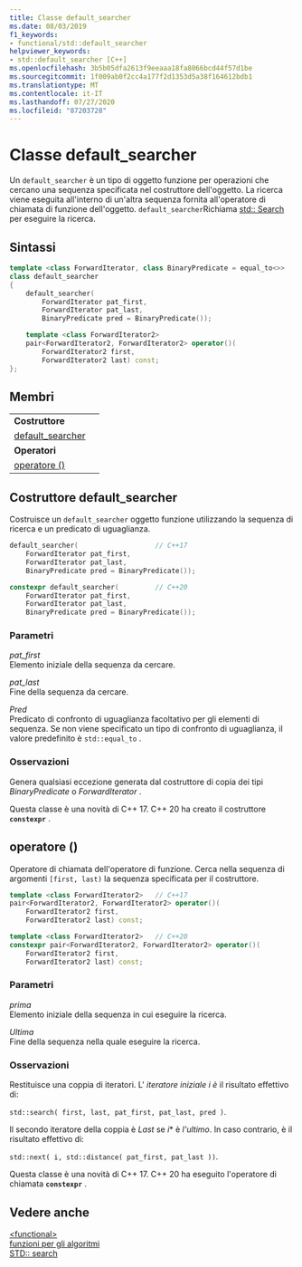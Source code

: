 ```yaml
---
title: Classe default_searcher
ms.date: 08/03/2019
f1_keywords:
- functional/std::default_searcher
helpviewer_keywords:
- std::default_searcher [C++]
ms.openlocfilehash: 3b5b05dfa2613f9eeaaa18fa8066bcd44f57d1be
ms.sourcegitcommit: 1f009ab0f2cc4a177f2d1353d5a38f164612bdb1
ms.translationtype: MT
ms.contentlocale: it-IT
ms.lasthandoff: 07/27/2020
ms.locfileid: "87203728"
---
```

# <a name="default_searcher-class"></a>Classe default_searcher

Un `default_searcher` è un tipo di oggetto funzione per operazioni che cercano una sequenza specificata nel costruttore dell'oggetto. La ricerca viene eseguita all'interno di un'altra sequenza fornita all'operatore di chiamata di funzione dell'oggetto. `default_searcher`Richiama [std:: Search](algorithm-functions.md#search) per eseguire la ricerca.

## <a name="syntax"></a>Sintassi

```cpp
template <class ForwardIterator, class BinaryPredicate = equal_to<>>
class default_searcher
{
    default_searcher(
        ForwardIterator pat_first,
        ForwardIterator pat_last,
        BinaryPredicate pred = BinaryPredicate());

    template <class ForwardIterator2>
    pair<ForwardIterator2, ForwardIterator2> operator()(
        ForwardIterator2 first,
        ForwardIterator2 last) const;
};
```

## <a name="members"></a>Membri

| | |
| - | - |
| **Costruttore** | |
| [default_searcher](#default-searcher-constructor) | |
| **Operatori** | |
| [operatore ()](#operator-call) | |

## <a name="default_searcher-constructor"></a><a name="default-searcher-constructor"></a>Costruttore default_searcher

Costruisce un `default_searcher` oggetto funzione utilizzando la sequenza di ricerca e un predicato di uguaglianza.

```cpp
default_searcher(                   // C++17
    ForwardIterator pat_first,
    ForwardIterator pat_last,
    BinaryPredicate pred = BinaryPredicate());

constexpr default_searcher(         // C++20
    ForwardIterator pat_first,
    ForwardIterator pat_last,
    BinaryPredicate pred = BinaryPredicate());
```

### <a name="parameters"></a>Parametri

*pat_first*\
Elemento iniziale della sequenza da cercare.

*pat_last*\
Fine della sequenza da cercare.

*Pred*\
Predicato di confronto di uguaglianza facoltativo per gli elementi di sequenza. Se non viene specificato un tipo di confronto di uguaglianza, il valore predefinito è `std::equal_to` .

### <a name="remarks"></a>Osservazioni

Genera qualsiasi eccezione generata dal costruttore di copia dei tipi *BinaryPredicate* o *ForwardIterator* .

Questa classe è una novità di C++ 17. C++ 20 ha creato il costruttore **`constexpr`** .

## <a name="operator"></a><a name="operator-call"></a>operatore ()

Operatore di chiamata dell'operatore di funzione. Cerca nella sequenza di argomenti `[first, last)` la sequenza specificata per il costruttore.

```cpp
template <class ForwardIterator2>   // C++17
pair<ForwardIterator2, ForwardIterator2> operator()(
    ForwardIterator2 first,
    ForwardIterator2 last) const;

template <class ForwardIterator2>   // C++20
constexpr pair<ForwardIterator2, ForwardIterator2> operator()(
    ForwardIterator2 first,
    ForwardIterator2 last) const;
```

### <a name="parameters"></a>Parametri

*prima*\
Elemento iniziale della sequenza in cui eseguire la ricerca.

*Ultima*\
Fine della sequenza nella quale eseguire la ricerca.

### <a name="remarks"></a>Osservazioni

Restituisce una coppia di iteratori. L' *iteratore iniziale i è* il risultato effettivo di:

`std::search( first, last, pat_first, pat_last, pred )`.

Il secondo iteratore della coppia è *Last* se *i** è *l'ultimo*. In caso contrario, è il risultato effettivo di:

`std::next( i, std::distance( pat_first, pat_last ))`.

Questa classe è una novità di C++ 17. C++ 20 ha eseguito l'operatore di chiamata **`constexpr`** .

## <a name="see-also"></a>Vedere anche

[\<functional>](functional.md)\
[funzioni per gli algoritmi](algorithm-functions.md)\
[STD:: search](algorithm-functions.md#search)
